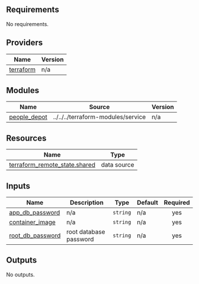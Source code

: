 ## Requirements

No requirements.

## Providers

| Name | Version |
|------|---------|
| <a name="provider_terraform"></a> [terraform](#provider\_terraform) | n/a |

## Modules

| Name | Source | Version |
|------|--------|---------|
| <a name="module_people_depot"></a> [people\_depot](#module\_people\_depot) | ../../../terraform-modules/service | n/a |

## Resources

| Name | Type |
|------|------|
| [terraform_remote_state.shared](https://registry.terraform.io/providers/hashicorp/terraform/latest/docs/data-sources/remote_state) | data source |

## Inputs

| Name | Description | Type | Default | Required |
|------|-------------|------|---------|:--------:|
| <a name="input_app_db_password"></a> [app\_db\_password](#input\_app\_db\_password) | n/a | `string` | n/a | yes |
| <a name="input_container_image"></a> [container\_image](#input\_container\_image) | n/a | `string` | n/a | yes |
| <a name="input_root_db_password"></a> [root\_db\_password](#input\_root\_db\_password) | root database password | `string` | n/a | yes |

## Outputs

No outputs.
